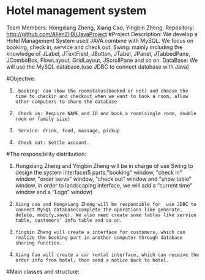# Hotel management system
Team Members: Hongxiang Zheng, Xiang Cao, Yingbin Zheng.
Repository: http://github.com/AllenZHX/JavaProject
#Project Description:
We develop a Hotel Management System used JAVA combine with MySQL. We focus on booking, check in, service and check out.
Swing:  mainly including the knowledge of JLabel, JTextField, JButton, JTabel, JPanel, JTabbedPane, JComboBox, FlowLayout, GridLayout, JScrollPane and so on.
DataBase: We will use the MySQL database.(use JDBC to connect database with Java)

#Objective:
1.      booking: can show the roomstatus(booked or not) and choose the time to checkin and checkout when we want to book a room, allow other computers to share the database
2.      Check in: Require NAME and ID and book a room(single room, double room or family size)
2.      Service: drink, food, massage, pickup
3.      Check out: Settle account.

#The responsibility distribution:
1.    Hongxiang Zheng and Yingbin Zheng will be in charge of  use Swing to design the system interface(5 parts:"booking" window, "check in" window, "order serve" window, "check out" window and "show table" window, in order to  landscaping interface, we will add a “current time” window and a “Logo” window)
2.     Xiang cao and Hongxiang Zheng will be responsible for  use JDBC to connect MySQL database(complete the operations like generate, delete, modify,save). We also need create some tables like service table, customers’ info table and so on.
3.     Yingbin Zheng will create a interface for customers, which can realize the booking part in another computer through database sharing function.
4.     Xiang Cao will create a car rental interface, which can receive the order info from hotel, then send a notice back to hotel.

#Main classes and structure:


